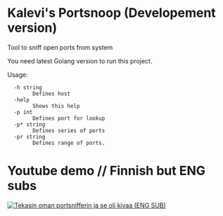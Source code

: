 
# Kalevi's Portsnoop (Developement version)
 Tool to sniff open ports from system

 You need latest Golang version to run this project.

Usage:
```
  -h string
        Defines host
  -help
        Shows this help
  -p int
        Defines port for lookup
  -p* string
        Defines series of ports
  -pr string
        Defines range of ports.
```

# Youtube demo // Finnish but ENG subs
[![Tekasin oman portsnifferin ja se oli kivaa (ENG SUB)](http://i3.ytimg.com/vi/pswpxLhkaws/hqdefault.jpg)](https://youtu.be/pswpxLhkaws)
